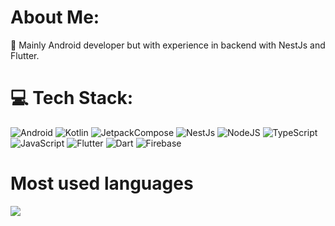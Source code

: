 # About Me:
🔭 Mainly Android developer but with experience in backend with NestJs and Flutter.<br>

<!-- END YOUTUBE-CARDS -->
# 💻 Tech Stack:
![Android](https://img.shields.io/badge/Android-008000?style=for-the-badge&logo=android&logoColor=white)
![Kotlin](https://img.shields.io/badge/Kotlin-CC0066?style=for-the-badge&logo=kotlin&logoColor=white)
![JetpackCompose](https://img.shields.io/badge/JetpackCompose-%230175C2.svg?style=for-the-badge&logo=jetpackcompose&logoColor=white)
![NestJs](https://img.shields.io/badge/Nest.Js-8A2BE2?style=for-the-badge&logo=node.js&logoColor=white)
![NodeJS](https://img.shields.io/badge/node.js-6DA55F?style=for-the-badge&logo=node.js&logoColor=white)
![TypeScript](https://img.shields.io/badge/typescript-%23007ACC.svg?style=for-the-badge&logo=typescript&logoColor=white)
![JavaScript](https://img.shields.io/badge/javascript-%23323330.svg?style=for-the-badge&logo=javascript&logoColor=%23F7DF1E) 
![Flutter](https://img.shields.io/badge/Flutter-%2302569B.svg?style=for-the-badge&logo=Flutter&logoColor=white) 
![Dart](https://img.shields.io/badge/dart-%230175C2.svg?style=for-the-badge&logo=dart&logoColor=white)
![Firebase](https://img.shields.io/badge/firebase-FFD700?style=for-the-badge&logo=firebase&logoColor=white)

# Most used languages
![](https://github-readme-stats.vercel.app/api/top-langs/?username=dominikdoric&theme=nord&hide_border=true&include_all_commits=true&count_private=true&layout=compact)

